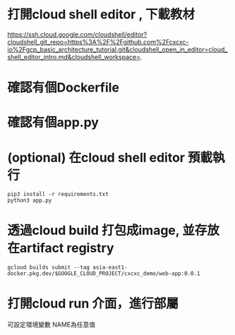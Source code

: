 # 打開cloud shell editor , 下載教材

https://ssh.cloud.google.com/cloudshell/editor?cloudshell_git_repo=https%3A%2F%2Fgithub.com%2Fcxcxc-io%2Fgcp_basic_architecture_tutorial.git&cloudshell_open_in_editor=cloud_shell_editor_intro.md&cloudshell_workspace=.

# 確認有個Dockerfile

# 確認有個app.py

# (optional) 在cloud shell editor 預載執行

```
pip3 install -r requirements.txt
python3 app.py
```

# 透過cloud build 打包成image, 並存放在artifact registry

```
gcloud builds submit --tag asia-east1-docker.pkg.dev/$GOOGLE_CLOUD_PROJECT/cxcxc_demo/web-app:0.0.1
```

# 打開cloud run 介面，進行部屬
可設定環境變數 NAME為任意值
